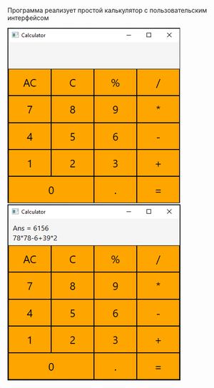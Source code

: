 Программа реализует простой калькулятор с пользовательским интерфейсом

![](https://github.com/Pofxe/Calculate/blob/master/1C.PNG)
![](https://github.com/Pofxe/Calculate/blob/master/2C.PNG)
